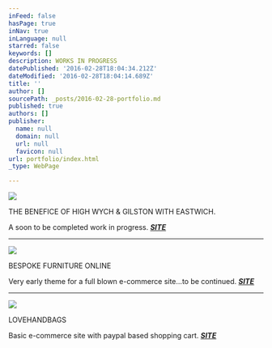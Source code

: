 ```yaml
---
inFeed: false
hasPage: true
inNav: true
inLanguage: null
starred: false
keywords: []
description: WORKS IN PROGRESS
datePublished: '2016-02-28T18:04:34.212Z'
dateModified: '2016-02-28T18:04:14.689Z'
title: ''
author: []
sourcePath: _posts/2016-02-28-portfolio.md
published: true
authors: []
publisher:
  name: null
  domain: null
  url: null
  favicon: null
url: portfolio/index.html
_type: WebPage

---
```

![](https://the-grid-user-content.s3-us-west-2.amazonaws.com/1f9db85a-ce9c-4a4a-8ae4-8fbaf4944d95.PNG)

THE BENEFICE OF HIGH WYCH & GILSTON WITH EASTWICH.

A soon to be completed work in progress. [**_SITE_**][0]

****
![](https://the-grid-user-content.s3-us-west-2.amazonaws.com/783748b3-f0f5-47a7-a7a0-13cff9187b28.jpg)

BESPOKE FURNITURE ONLINE

Very early theme for a full blown e-commerce site...to be continued. **_[SITE][1]_**

****
![](https://the-grid-user-content.s3-us-west-2.amazonaws.com/6b036aa3-5178-481f-b068-b5c2962db119.PNG)

LOVEHANDBAGS 

Basic e-commerce site with paypal based shopping cart. [_**SITE**_][2]

[0]: HTTP://WWW.GORDONSTEEL.CO.UK/
[1]: http://www.bespokefurnitureonline.co.uk/
[2]: http://www.lovehandbags-uk.com/